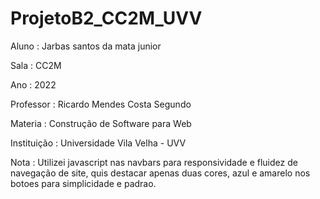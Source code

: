 # ProjetoB2_CC2M_UVV
Aluno : Jarbas santos da mata junior

Sala : CC2M

Ano : 2022

Professor : Ricardo Mendes Costa Segundo

Materia : Construção de Software para Web

Instituição : Universidade Vila Velha - UVV

Nota : Utilizei javascript nas navbars para responsividade e fluidez de navegação de site, quis destacar apenas duas cores, azul e amarelo nos botoes para simplicidade e padrao.
